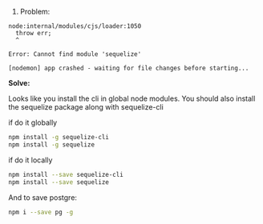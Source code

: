 1. Problem:
```node
node:internal/modules/cjs/loader:1050
  throw err;
  ^

Error: Cannot find module 'sequelize'

[nodemon] app crashed - waiting for file changes before starting...
```

**Solve:**

Looks like you install the cli in global node modules. You should also install the sequelize package along with sequelize-cli

if do it globally

```sh
npm install -g sequelize-cli
npm install -g sequelize
```

if do it locally

```sh
npm install --save sequelize-cli
npm install --save sequelize
```

And to save postgre: 
```sh
npm i --save pg -g
```